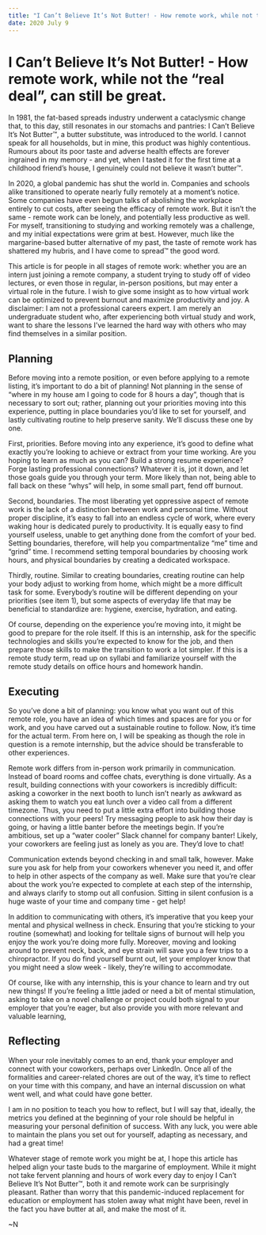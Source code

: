 ```yaml
---
title: "I Can’t Believe It’s Not Butter! - How remote work, while not the “real deal”, can still be great."
date: 2020 July 9
---
```


# I Can’t Believe It’s Not Butter! - How remote work, while not the “real deal”, can still be great.

In 1981, the fat-based spreads industry underwent a cataclysmic change that, to this day, still resonates in our stomachs and pantries: I Can’t Believe It’s Not Butter™, a butter substitute, was introduced to the world. I cannot speak for all households, but in mine, this product was highly contentious. Rumours about its poor taste and adverse health effects are forever ingrained in my memory - and yet, when I tasted it for the first time at a childhood friend’s house, I genuinely could not believe it wasn’t butter™.

In 2020, a global pandemic has shut the world in. Companies and schools alike transitioned to operate nearly fully remotely at a moment’s notice. Some companies have even begun talks of abolishing the workplace entirely to cut costs, after seeing the efficacy of remote work. But it isn’t the same - remote work can be lonely, and potentially less productive as well. For myself, transitioning to studying and working remotely was a challenge, and my initial expectations were grim at best. However, much like the margarine-based butter alternative of my past, the taste of remote work has shattered my hubris, and I have come to spread™ the good word.

This article is for people in all stages of remote work: whether you are an intern just joining a remote company, a student trying to study off of video lectures, or even those in regular, in-person positions, but may enter a virtual role in the future. I wish to give some insight as to how virtual work can be optimized to prevent burnout and maximize productivity and joy. A disclaimer: I am not a professional careers expert. I am merely an undergraduate student who, after experiencing both virtual study and work, want to share the lessons I’ve learned the hard way with others who may find themselves in a similar position.

## Planning

Before moving into a remote position, or even before applying to a remote listing, it’s important to do a bit of planning! Not planning in the sense of “where in my house am I going to code for 8 hours a day”, though that is necessary to sort out; rather, planning out your priorities moving into this experience, putting in place boundaries you’d like to set for yourself, and lastly cultivating routine to help preserve sanity. We’ll discuss these one by one.

First, priorities. Before moving into any experience, it’s good to define what exactly you’re looking to achieve or extract from your time working. Are you hoping to learn as much as you can? Build a strong resume experience? Forge lasting professional connections? Whatever it is, jot it down, and let those goals guide you through your term. More likely than not, being able to fall back on these “whys” will help, in some small part, fend off burnout.

Second, boundaries. The most liberating yet oppressive aspect of remote work is the lack of a distinction between work and personal time. Without proper discipline, it’s easy to fall into an endless cycle of work, where every waking hour is dedicated purely to productivity. It is equally easy to find yourself useless, unable to get anything done from the comfort of your bed. Setting boundaries, therefore, will help you compartmentalize “me” time and “grind” time. I recommend setting temporal boundaries by choosing work hours, and physical boundaries by creating a dedicated workspace.

Thirdly, routine. Similar to creating boundaries, creating routine can help your body adjust to working from home, which might be a more difficult task for some. Everybody’s routine will be different depending on your priorities (see item 1), but some aspects of everyday life that may be beneficial to standardize are: hygiene, exercise, hydration, and eating.

Of course, depending on the experience you’re moving into, it might be good to prepare for the role itself. If this is an internship, ask for the specific technologies and skills you’re expected to know for the job, and then prepare those skills to make the transition to work a lot simpler. If this is a remote study term, read up on syllabi and familiarize yourself with the remote study details on office hours and homework handin.

## Executing

So you’ve done a bit of planning: you know what you want out of this remote role, you have an idea of which times and spaces are for you or for work, and you have carved out a sustainable routine to follow. Now, it’s time for the actual term. From here on, I will be speaking as though the role in question is a remote internship, but the advice should be transferable to other experiences.

Remote work differs from in-person work primarily in communication. Instead of board rooms and coffee chats, everything is done virtually. As a result, building connections with your coworkers is incredibly difficult: asking a coworker in the next booth to lunch isn’t nearly as awkward as asking them to watch you eat lunch over a video call from a different timezone. Thus, you need to put a little extra effort into building those connections with your peers! Try messaging people to ask how their day is going, or having a little banter before the meetings begin. If you’re ambitious, set up a “water cooler” Slack channel for company banter! Likely, your coworkers are feeling just as lonely as you are. They’d love to chat!

Communication extends beyond checking in and small talk, however. Make sure you ask for help from your coworkers whenever you need it, and offer to help in other aspects of the company as well. Make sure that you’re clear about the work you’re expected to complete at each step of the internship, and always clarify to stomp out all confusion. Sitting in silent confusion is a huge waste of your time and company time - get help!

In addition to communicating with others, it’s imperative that you keep your mental and physical wellness in check. Ensuring that you’re sticking to your routine (somewhat) and looking for telltale signs of burnout will help you enjoy the work you’re doing more fully. Moreover, moving and looking around to prevent neck, back, and eye strain will save you a few trips to a chiropractor. If you do find yourself burnt out, let your employer know that you might need a slow week - likely, they’re willing to accommodate.

Of course, like with any internship, this is your chance to learn and try out new things! If you’re feeling a little jaded or need a bit of mental stimulation, asking to take on a novel challenge or project could both signal to your employer that you’re eager, but also provide you with more relevant and valuable learning,

## Reflecting

When your role inevitably comes to an end, thank your employer and connect with your coworkers, perhaps over LinkedIn. Once all of the formalities and career-related chores are out of the way, it’s time to reflect on your time with this company, and have an internal discussion on what went well, and what could have gone better.

I am in no position to teach you how to reflect, but I will say that, ideally, the metrics you defined at the beginning of your role should be helpful in measuring your personal definition of success. With any luck, you were able to maintain the plans you set out for yourself, adapting as necessary, and had a great time!

Whatever stage of remote work you might be at, I hope this article has helped align your taste buds to the margarine of employment. While it might not take fervent planning and hours of work every day to enjoy I Can’t Believe It’s Not Butter™, both it and remote work can be surprisingly pleasant. Rather than worry that this pandemic-induced replacement for education or employment has stolen away what might have been, revel in the fact you have butter at all, and make the most of it.

~N
